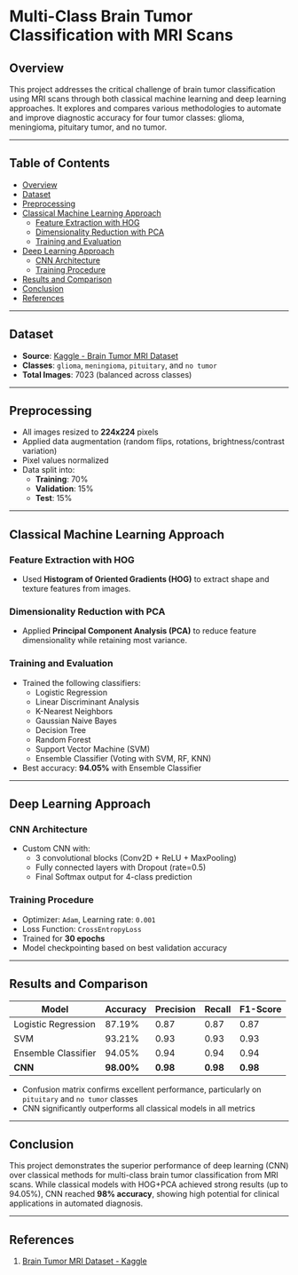 # Multi-Class Brain Tumor Classification with MRI Scans

## Overview
This project addresses the critical challenge of brain tumor classification using MRI scans through both classical machine learning and deep learning approaches. It explores and compares various methodologies to automate and improve diagnostic accuracy for four tumor classes: glioma, meningioma, pituitary tumor, and no tumor.

---

## Table of Contents
- [Overview](#overview)
- [Dataset](#dataset)
- [Preprocessing](#preprocessing)
- [Classical Machine Learning Approach](#classical-machine-learning-approach)
  - [Feature Extraction with HOG](#feature-extraction-with-hog)
  - [Dimensionality Reduction with PCA](#dimensionality-reduction-with-pca)
  - [Training and Evaluation](#training-and-evaluation)
- [Deep Learning Approach](#deep-learning-approach)
  - [CNN Architecture](#cnn-architecture)
  - [Training Procedure](#training-procedure)
- [Results and Comparison](#results-and-comparison)
- [Conclusion](#conclusion)
- [References](#references)

---

## Dataset
- **Source**: [Kaggle - Brain Tumor MRI Dataset](https://www.kaggle.com/datasets/masoudnickparvar/brain-tumor-mri-dataset)
- **Classes**: `glioma`, `meningioma`, `pituitary`, and `no tumor`
- **Total Images**: 7023 (balanced across classes)

---

## Preprocessing
- All images resized to **224x224** pixels
- Applied data augmentation (random flips, rotations, brightness/contrast variation)
- Pixel values normalized
- Data split into:
  - **Training**: 70%
  - **Validation**: 15%
  - **Test**: 15%

---

## Classical Machine Learning Approach
### Feature Extraction with HOG
- Used **Histogram of Oriented Gradients (HOG)** to extract shape and texture features from images.

### Dimensionality Reduction with PCA
- Applied **Principal Component Analysis (PCA)** to reduce feature dimensionality while retaining most variance.

### Training and Evaluation
- Trained the following classifiers:
  - Logistic Regression
  - Linear Discriminant Analysis
  - K-Nearest Neighbors
  - Gaussian Naive Bayes
  - Decision Tree
  - Random Forest
  - Support Vector Machine (SVM)
  - Ensemble Classifier (Voting with SVM, RF, KNN)
- Best accuracy: **94.05%** with Ensemble Classifier

---

## Deep Learning Approach
### CNN Architecture
- Custom CNN with:
  - 3 convolutional blocks (Conv2D + ReLU + MaxPooling)
  - Fully connected layers with Dropout (rate=0.5)
  - Final Softmax output for 4-class prediction

### Training Procedure
- Optimizer: `Adam`, Learning rate: `0.001`
- Loss Function: `CrossEntropyLoss`
- Trained for **30 epochs**
- Model checkpointing based on best validation accuracy

---

## Results and Comparison
| Model                  | Accuracy | Precision | Recall | F1-Score |
|-----------------------|----------|-----------|--------|----------|
| Logistic Regression   | 87.19%   | 0.87      | 0.87   | 0.87     |
| SVM                   | 93.21%   | 0.93      | 0.93   | 0.93     |
| Ensemble Classifier   | 94.05%   | 0.94      | 0.94   | 0.94     |
| **CNN**               | **98.00%** | **0.98**  | **0.98** | **0.98**  |

- Confusion matrix confirms excellent performance, particularly on `pituitary` and `no tumor` classes
- CNN significantly outperforms all classical models in all metrics

---

## Conclusion
This project demonstrates the superior performance of deep learning (CNN) over classical methods for multi-class brain tumor classification from MRI scans. While classical models with HOG+PCA achieved strong results (up to 94.05%), CNN reached **98% accuracy**, showing high potential for clinical applications in automated diagnosis.

---

## References
1. [Brain Tumor MRI Dataset - Kaggle](https://www.kaggle.com/datasets/masoudnickparvar/brain-tumor-mri-dataset)

